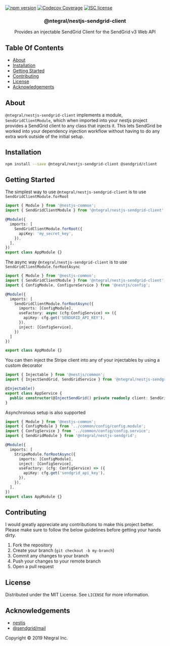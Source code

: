 [![npm version](http://img.shields.io/npm/v/@ntegral/nestjs-sendgrid-client.svg?style=flat)](https://npmjs.org/package/@ntegral/nestjs-sendgrid-client "View this project on npm")
[![Codecov Coverage](https://img.shields.io/codecov/c/github/ntegral/nestjs-sendgrid-client/master.svg?style=flat-square)](https://codecov.io/gh/ntegral/nestjs-sendgrid-client)
[![ISC license](http://img.shields.io/badge/license-ISC-brightgreen.svg)](http://opensource.org/licenses/ISC)

<p align="center">
  <h3 align="center">
    @ntegral/nestjs-sendgrid-client
  </h3>

  <p align="center">
    Provides an injectable SendGrid Client for the SendGrid v3 Web API
  </p>

</p>

## Table Of Contents

- [About](#about)
- [Installation](#installation)
- [Getting Started](#getting-started)
- [Contributing](#contributing)
- [License](#license)
- [Acknowledgements](#acknowledgements)

## About

`@ntegral/nestjs-sendgrid-client` implements a module, `SendGridClientModule`, which when imported into
your nestjs project provides a SendGrid client to any class that injects it. This
lets SendGrid be worked into your dependency injection workflow without having to
do any extra work outside of the initial setup.

## Installation

```bash
npm install --save @ntegral/nestjs-sendgrid-client @sendgrid/client
```

## Getting Started

The simplest way to use `@ntegral/nestjs-sendgrid-client` is to use `SendGridClientModule.forRoot`

```typescript
import { Module } from '@nestjs-common';
import { SendGridClientModule } from '@ntegral/nestjs-sendgrid-client';

@Module({
  imports: [
    SendGridClientModule.forRoot({
      apiKey: 'my_secret_key',
    }),
  ],
})
export class AppModule {}
```

The async way `@ntegral/nestjs-sendgrid-client` is to use `SendGridClientModule.forRootAsync`

```typescript
import { Module } from '@nestjs-common';
import { SendGridClientModule } from '@ntegral/nestjs-sendgrid-client';
import { ConfigModule, ConfigureService } from '@nestjs/config';

@Module({
  imports: [
    SendGridClientModule.forRootAsync({
      imports: [ConfigModule],
      useFactory: async (cfg:ConfigService) => ({
        apiKey: cfg.get('SENDGRID_API_KEY'),
      }),
      inject: [ConfigService],
    })
  ]
})

export class AppModule {}
```

You can then inject the Stripe client into any of your injectables by using a
custom decorator

```typescript
import { Injectable } from '@nestjs/common';
import { InjectSendGrid, SendGridService } from '@ntegral/nestjs-sendgrid-client';

@Injectable()
export class AppService {
  public constructor(@InjectSendGrid() private readonly client: SendGridService) {}
}
```

Asynchronous setup is also supported

```typescript
import { Module } from '@nestjs-common';
import { ConfigModule } from '../common/config/config.module';
import { ConfigService } from '../common/config/config.service';
import { SendGridModule } from '@ntegral/nestjs-sendgrid';

@Module({
  imports: [
    StripeModule.forRootAsync({
      imports: [ConfigModule],  
      inject: [ConfigService],
      useFactory: (cfg: ConfigService) => ({
        apiKey: cfg.get('sendgrid_api_key'),
      }),
    }),
  ],
})
export class AppModule {}
```

## Contributing

I would greatly appreciate any contributions to make this project better. Please
make sure to follow the below guidelines before getting your hands dirty.

1. Fork the repository
2. Create your branch (`git checkout -b my-branch`)
3. Commit any changes to your branch
4. Push your changes to your remote branch
5. Open a pull request

## License

Distributed under the MIT License. See `LICENSE` for more information.

## Acknowledgements

- [nestjs](https://nestjs.com)
- [@sendgrid/mail](https://github.com/sendgrid/sendgrid-nodejs/tree/master/packages/mail)

Copyright &copy; 2019 Ntegral Inc.
